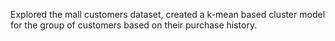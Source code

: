 Explored the mall customers dataset, created a k-mean based cluster model for the group of customers based on their purchase history.
